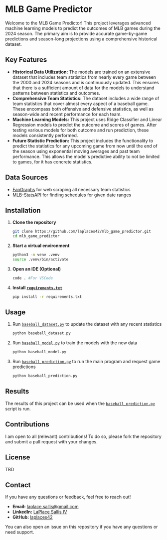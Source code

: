 # MLB Game Predictor
Welcome to the MLB Game Predictor! This project leverages advanced machine learning models to predict the outcomes of MLB games during the 2024 season. The primary aim is to provide accurate game-by-game predictions and season-long projections using a comprehensive historical dataset.

## Key Features
- **Historical Data Utilization:** The models are trained on an extensive dataset that includes team statistics from nearly every game between the 2000 and 2024 seasons and is continuously updated. This ensures that there is a sufficient amount of data for the models to understand patterns between statistics and outcomes.
- **Comprehensive Team Statistics:** The dataset includes a wide range of team statistics that cover almost every aspect of a baseball game. These encompass both offensive and defensive statistics, as well as season-wide and recent performance for each team.
- **Machine Learning Models:** This project uses Ridge Classifier and Linear Regression models to predict the outcome and scores of games. After testing various models for both outcome and run prediction, these models consistently performed.
- **Future Statistic Prediction:** This project includes the functionality to predict the statistics for any upcoming game from now until the end of the season using exponential moving averages and past team performance. This allows the model's predictive ability to not be limited to games, for it has concrete statistics.

## Data Sources
- [FanGraphs](https://www.fangraphs.com/leaders/major-league) for web scraping all necessary team statistics
- [MLB-StatsAPI](https://github.com/toddrob99/MLB-StatsAPI) for finding schedules for given date ranges

## Installation
1. **Clone the repository**
   ```bash
   git clone https://github.com/laplaces42/mlb_game_predictor.git
   cd mlb_game_predictor
   ```
2. **Start a virtual environment**
   ```bash
   python3 -m venv .venv
   source .venv/bin/activate
   ```
3. **Open an IDE (Optional)**
   ```bash
   code . #For VSCode
   ```
3. **Install [`requirements.txt`](https://github.com/laplaces42/mlb_game_predictor/blob/main/requirements.txt)**
   ```bash
   pip install -r requirements.txt
   ```

## Usage
1. Run [`baseball_dataset.py`](https://github.com/laplaces42/mlb_game_predictor/blob/main/baseball_dataset.py) to update the dataset with any recent statistics
   ```bash
   python baseball_dataset.py
   ```
2. Run [`baseball_model.py`](https://github.com/laplaces42/mlb_game_predictor/blob/main/baseball_model.py) to train the models with the new data
   ```bash
   python baseball_model.py
   ```
3. Run [`baseball_prediction.py`](https://github.com/laplaces42/mlb_game_predictor/blob/main/baseball_prediction.py) to run the main program and request game predictions
   ```bash
   python baseball_prediction.py
   ```

## Results
The results of this project can be used when the [`baseball_prediction.py`](https://github.com/laplaces42/mlb_game_predictor/blob/main/baseball_prediction.py) script is run.

## Contributions
I am open to all (relevant) contributions! To do so, please fork the repository and submit a pull request with your changes. 

## License
TBD

## Contact

If you have any questions or feedback, feel free to reach out!

- **Email:** [laplace.sallis@gmail.com](mailto:laplace.sallis@gmail.com)
- **LinkedIn:** [LaPlace Sallis IV](https://www.linkedin.com/in/laplace-sallis-iv-bbbb602a8/)
- **GitHub:** [laplaces42](https://github.com/laplaces42)

You can also open an issue on this repository if you have any questions or need support.

